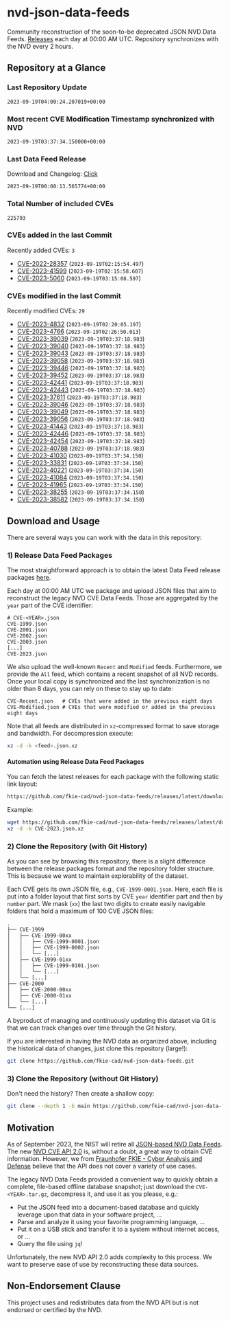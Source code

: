 # nvd-json-data-feeds

Community reconstruction of the soon-to-be deprecated JSON NVD Data Feeds. 
[Releases](https://github.com/fkie-cad/nvd-json-data-feeds/releases/latest) each day at 00:00 AM UTC.
Repository synchronizes with the NVD every 2 hours.

## Repository at a Glance

### Last Repository Update

```plain
2023-09-19T04:00:24.207019+00:00
```

### Most recent CVE Modification Timestamp synchronized with NVD

```plain
2023-09-19T03:37:34.150000+00:00
```

### Last Data Feed Release

Download and Changelog: [Click](https://github.com/fkie-cad/nvd-json-data-feeds/releases/latest)

```plain
2023-09-19T00:00:13.565774+00:00
```

### Total Number of included CVEs

```plain
225793
```

### CVEs added in the last Commit

Recently added CVEs: `3`

* [CVE-2022-28357](CVE-2022/CVE-2022-283xx/CVE-2022-28357.json) (`2023-09-19T02:15:54.497`)
* [CVE-2023-41599](CVE-2023/CVE-2023-415xx/CVE-2023-41599.json) (`2023-09-19T02:15:58.607`)
* [CVE-2023-5060](CVE-2023/CVE-2023-50xx/CVE-2023-5060.json) (`2023-09-19T03:15:08.597`)


### CVEs modified in the last Commit

Recently modified CVEs: `29`

* [CVE-2023-4832](CVE-2023/CVE-2023-48xx/CVE-2023-4832.json) (`2023-09-19T02:20:05.197`)
* [CVE-2023-4766](CVE-2023/CVE-2023-47xx/CVE-2023-4766.json) (`2023-09-19T02:26:50.013`)
* [CVE-2023-39039](CVE-2023/CVE-2023-390xx/CVE-2023-39039.json) (`2023-09-19T03:37:18.983`)
* [CVE-2023-39040](CVE-2023/CVE-2023-390xx/CVE-2023-39040.json) (`2023-09-19T03:37:18.983`)
* [CVE-2023-39043](CVE-2023/CVE-2023-390xx/CVE-2023-39043.json) (`2023-09-19T03:37:18.983`)
* [CVE-2023-39058](CVE-2023/CVE-2023-390xx/CVE-2023-39058.json) (`2023-09-19T03:37:18.983`)
* [CVE-2023-39446](CVE-2023/CVE-2023-394xx/CVE-2023-39446.json) (`2023-09-19T03:37:18.983`)
* [CVE-2023-39452](CVE-2023/CVE-2023-394xx/CVE-2023-39452.json) (`2023-09-19T03:37:18.983`)
* [CVE-2023-42441](CVE-2023/CVE-2023-424xx/CVE-2023-42441.json) (`2023-09-19T03:37:18.983`)
* [CVE-2023-42443](CVE-2023/CVE-2023-424xx/CVE-2023-42443.json) (`2023-09-19T03:37:18.983`)
* [CVE-2023-37611](CVE-2023/CVE-2023-376xx/CVE-2023-37611.json) (`2023-09-19T03:37:18.983`)
* [CVE-2023-39046](CVE-2023/CVE-2023-390xx/CVE-2023-39046.json) (`2023-09-19T03:37:18.983`)
* [CVE-2023-39049](CVE-2023/CVE-2023-390xx/CVE-2023-39049.json) (`2023-09-19T03:37:18.983`)
* [CVE-2023-39056](CVE-2023/CVE-2023-390xx/CVE-2023-39056.json) (`2023-09-19T03:37:18.983`)
* [CVE-2023-41443](CVE-2023/CVE-2023-414xx/CVE-2023-41443.json) (`2023-09-19T03:37:18.983`)
* [CVE-2023-42446](CVE-2023/CVE-2023-424xx/CVE-2023-42446.json) (`2023-09-19T03:37:18.983`)
* [CVE-2023-42454](CVE-2023/CVE-2023-424xx/CVE-2023-42454.json) (`2023-09-19T03:37:18.983`)
* [CVE-2023-40788](CVE-2023/CVE-2023-407xx/CVE-2023-40788.json) (`2023-09-19T03:37:18.983`)
* [CVE-2023-41030](CVE-2023/CVE-2023-410xx/CVE-2023-41030.json) (`2023-09-19T03:37:34.150`)
* [CVE-2023-33831](CVE-2023/CVE-2023-338xx/CVE-2023-33831.json) (`2023-09-19T03:37:34.150`)
* [CVE-2023-40221](CVE-2023/CVE-2023-402xx/CVE-2023-40221.json) (`2023-09-19T03:37:34.150`)
* [CVE-2023-41084](CVE-2023/CVE-2023-410xx/CVE-2023-41084.json) (`2023-09-19T03:37:34.150`)
* [CVE-2023-41965](CVE-2023/CVE-2023-419xx/CVE-2023-41965.json) (`2023-09-19T03:37:34.150`)
* [CVE-2023-38255](CVE-2023/CVE-2023-382xx/CVE-2023-38255.json) (`2023-09-19T03:37:34.150`)
* [CVE-2023-38582](CVE-2023/CVE-2023-385xx/CVE-2023-38582.json) (`2023-09-19T03:37:34.150`)


## Download and Usage

There are several ways you can work with the data in this repository:

### 1) Release Data Feed Packages

The most straightforward approach is to obtain the latest Data Feed release packages [here](https://github.com/fkie-cad/nvd-json-data-feeds/releases/latest).

Each day at 00:00 AM UTC we package and upload JSON files that aim to reconstruct the legacy NVD CVE Data Feeds.
Those are aggregated by the `year` part of the CVE identifier:

```
# CVE-<YEAR>.json
CVE-1999.json
CVE-2001.json
CVE-2002.json
CVE-2003.json
[...]
CVE-2023.json
```

We also upload the well-known `Recent` and `Modified` feeds.
Furthermore, we provide the `All` feed, which contains a recent snapshot of all NVD records.
Once your local copy is synchronized and the last synchronization is no older than 8 days, you can rely on these to stay up to date:

```plain
CVE-Recent.json   # CVEs that were added in the previous eight days
CVE-Modified.json # CVEs that were modified or added in the previous eight days
```

Note that all feeds are distributed in `xz`-compressed format to save storage and bandwidth.
For decompression execute:

```sh
xz -d -k <feed>.json.xz
```


#### Automation using Release Data Feed Packages

You can fetch the latest releases for each package with the following static link layout:

```sh
https://github.com/fkie-cad/nvd-json-data-feeds/releases/latest/download/CVE-<YEAR>.json.xz
```

Example:

```sh
wget https://github.com/fkie-cad/nvd-json-data-feeds/releases/latest/download/CVE-2023.json.xz
xz -d -k CVE-2023.json.xz
```

### 2) Clone the Repository (with Git History)

As you can see by browsing this repository, there is a slight difference between the release packages format and the repository folder structure.
This is because we want to maintain explorability of the dataset.

Each CVE gets its own JSON file, e.g., `CVE-1999-0001.json`.
Here, each file is put into a folder layout that first sorts by CVE `year` identifier part and then by `number` part.
We mask (`xx`) the last two digits to create easily navigable folders that hold a maximum of 100 CVE JSON files:

```plain
.
├── CVE-1999
│   ├── CVE-1999-00xx
│   │   ├── CVE-1999-0001.json
│   │   ├── CVE-1999-0002.json
│   │   └── [...]
│   ├── CVE-1999-01xx
│   │   ├── CVE-1999-0101.json
│   │   └── [...]
│   └── [...]
├── CVE-2000
│   ├── CVE-2000-00xx
│   ├── CVE-2000-01xx
│   └── [...]
└── [...]
```

A byproduct of managing and continuously updating this dataset via Git is that we can track changes over time through the Git history.

If you are interested in having the NVD data as organized above, including the historical data of changes, just clone this repository (large!):

```sh
git clone https://github.com/fkie-cad/nvd-json-data-feeds.git
```

### 3) Clone the Repository (without Git History)

Don't need the history? Then create a shallow copy:

```sh
git clone --depth 1 -b main https://github.com/fkie-cad/nvd-json-data-feeds.git
```

## Motivation

As of September 2023, the NIST will retire all [JSON-based NVD Data Feeds](https://nvd.nist.gov/vuln/data-feeds#divRetirementBanner-1).
The new [NVD CVE API 2.0](https://nvd.nist.gov/developers/vulnerabilities) is, without a doubt, a great way to obtain CVE information.
However, we from [Fraunhofer FKIE - Cyber Analysis and Defense](https://www.fkie.fraunhofer.de/en/departments/cad.html) believe that the API does not cover a variety of use cases.

The legacy NVD Data Feeds provided a convenient way to quickly obtain a complete, file-based offline database snapshot; just download the `CVE-<YEAR>.tar.gz`, decompress it, and use it as you please, e.g.:

* Put the JSON feed into a document-based database and quickly leverage upon that data in your software project, ...
* Parse and analyze it using your favorite programming language, ...
* Put it on a USB stick and transfer it to a system without internet access, or ...
* Query the file using `jq`!

Unfortunately, the new NVD API 2.0 adds complexity to this process.
We want to preserve ease of use by reconstructing these data sources.

## Non-Endorsement Clause

This project uses and redistributes data from the NVD API but is not endorsed or certified by the NVD.